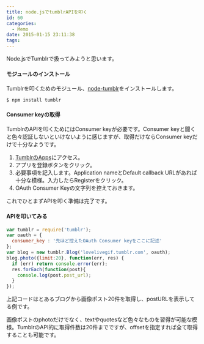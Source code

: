 ```yaml
---
title: node.jsでtumblrAPIを叩く
id: 60
categories:
  - Memo
date: 2015-01-15 23:11:38
tags:
---
```


Node.jsでTumblrで扱ってみようと思います。

<!--more-->

#### モジュールのインストール

Tumblrを叩くためのモジュール、[node-tumblr](https://github.com/meritt/node-tumblr)をインストールします。

`$ npm install tumblr`

#### Consumer keyの取得

TumblrのAPIを叩くためにはConsumer keyが必要です。Consumer keyと聞くと色々認証しないといけないように感じますが、取得だけならConsumer keyだけで十分なようです。

1.  [TumblrのApps](https://www.tumblr.com/oauth/apps)にアクセス。
2.  アプリを登録ボタンをクリック。
3.  必要事項を記入します。Application nameとDefault callback URLがあれば十分な模様。入力したらRegisterをクリック。
4.  OAuth Consumer Keyの文字列を控えておきます。

これでひとまずAPIを叩く準備は完了です。

#### APIを叩いてみる

```js
var tumblr = require('tumblr');
var oauth = {
  consumer_key : '先ほど控えたOAuth Consumer keyをここに記述'
};
var blog = new tumblr.Blog('lovelivegif.tumblr.com', oauth);
blog.photo({limit:20}, function(err, res) {
  if (err) return console.error(err);
  res.forEach(function(post){
    console.log(post.post_url);
  }
});
```

上記コードはとあるブログから画像ポスト20件を取得し、postURLを表示してる例です。

画像ポストのphotoだけでなく、textやquotesなど色々なものを習得が可能な模様。TumblrのAPI的に取得件数は20件までですが、offsetを指定すれば全て取得することも可能です。
